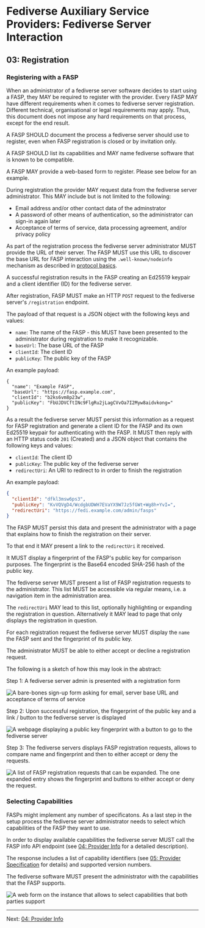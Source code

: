 # Fediverse Auxiliary Service Providers: Fediverse Server Interaction

## 03: Registration

### Registering with a FASP

When an administrator of a fediverse server software decides to start using a
FASP, they MAY be required to register with the provider. Every FASP
MAY have different requirements when it comes to fediverse server
registration. Different technical,
organisational or legal requirements may apply. Thus, this document does
not impose any hard requirements on that process, except for the end
result.

A FASP SHOULD document the process a fediverse server should use to register,
even when FASP registration is closed or by invitation only.

A FASP SHOULD list its capabilities and MAY name fediverse software
that is known to be compatible.

A FASP MAY provide a web-based form to register. Please see below
for an example.

During registration the provider MAY request data from the fediverse server
administrator. This MAY include but is not limited to the following:

* Email address and/or other contact data of the adminstrator
* A password of other means of authentication, so the administrator can
  sign-in again later
* Acceptance of terms of service, data processing agreement, and/or privacy policy

As part of the registration process the fediverse server administrator
MUST provide the URL of their server. The FASP MUST use this URL to
discover the base URL for FASP interaction using the
`.well-known/nodeinfo` mechanism as described in [protocol basics](protocol_basics.md).

A successful registration results in the FASP creating an Ed25519
keypair and a client identifier (ID) for the fediverse server.

After registration, FASP MUST make an HTTP `POST` request to the
fediverse server's `/registration` endpoint.

The payload of that request is a JSON object with the following keys and
values:

* `name`: The name of the FASP - this MUST have been presented to the
  administrator during registration to make it recognizable.
* `baseUrl`: The base URL of the FASP
* `clientId`: The client ID
* `publicKey`: The public key of the FASP

An example payload:

```
{
  "name": "Example FASP",
  "baseUrl": "https://fasp.example.com",
  "clientId": "b2ks6vm8p23w",
  "publicKey": "FbUJDVCftINc9FlgRu2jLagCVvOa7I2Myw8aidvkong=" 
}
```

As a result the fediverse server MUST persist this information as a
request for FASP registration and generate a client ID for the FASP and
its own Ed25519 keypair for authenticating with the FASP. It MUST then
reply with an HTTP status code `201` (Created) and a JSON object that
contains the following keys and values:

* `clientId`: The client ID
* `publicKey`: The public key of the fediverse server
* `redirectUri`: An URI to redirect to in order to finish the
  registration

An example payload:

```json
{
  "clientId": "dfkl3msw6ps3",
  "publicKey": "KvVQVgD4/WcdgbUDWH7EVaYX9W7Jz5fGWt+Wg8h+YvI=",
  "redirectUri": "https://fedi.example.com/admin/fasps"
}
```

The FASP MUST persist this data and present the administrator with a
page that explains how to finish the registration on their server.

To that end it MAY present a link to the `redirectUri` it received.

It MUST display a fingerprint of the FASP's public key for comparison
purposes. The fingerprint is the Base64 encoded SHA-256 hash of the
public key.

The fediverse server MUST present a list of FASP registration requests
to the administrator. This list MUST be accessible via regular means,
i.e. a navigation item in the administration area.

The `redirectUri` MAY lead to this list, optionally highlighting or
expanding the registration in question. Alternatively it MAY lead to
page that only displays the registration in question.

For each registration request the fediverse server MUST display the
`name` the FASP sent and the fingerprint of its public key.

The administrator MUST be able to either accept or decline a
registration request.

The following is a sketch of how this may look in the abstract:

Step 1: A fediverse server admin is presented with a registration form

![A bare-bones sign-up form asking for email, server base URL and acceptance of terms of service](../../images/server_sign_up.svg)

Step 2: Upon successful registration, the fingerprint of the public key
and a link / button to the fediverse server is displayed

![A webpage displaying a public key fingerprint with a button to go to the fediverse server](../../images/server_sign_up_success.svg)

Step 3: The fediverse servers displays FASP registration requests,
allows to compare name and fingerprint and then to either accept or deny
the requests.

![A list of FASP registration requests that can be expanded. The one
expanded entry shows the fingerprint and buttons to either accept or
deny the request.](../../images/fasp_registration_requests.svg)

### Selecting Capabilities

FASPs might implement any number of 
specificatons. As a last step in the setup process the
fediverse server administrator needs to select which capabilities of the
FASP they want to use.

In order to display available capabilities the fediverse server MUST
call the FASP info API endpoint (see
[04: Provider Info](provider_info.md) for a detailed description).

The response includes a list of capability identifiers (see
[05: Provider Specification](provider_specifications.md) for details)
and supported version numbers.

The fediverse software MUST present the administrator with the 
capabilities that the FASP supports.

![A web form on the instance that allows to select capabilities that both parties support](../../images/select_capabilities.svg)

---

Next: [04: Provider Info](provider_info.md)
